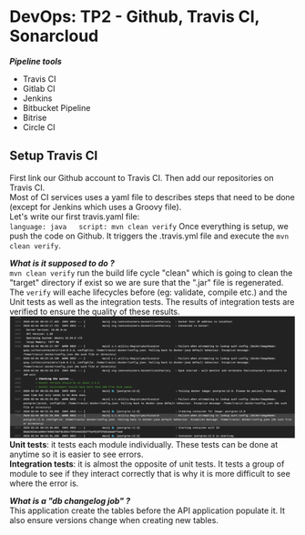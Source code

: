 ﻿# DevOps: TP2 - Github, Travis CI, Sonarcloud
*__Pipeline tools__*  
- Travis CI
- Gitlab CI
- Jenkins
- Bitbucket Pipeline  
- Bitrise
- Circle CI
  
## Setup Travis CI
First link our Github account to Travis CI. Then add our repositories on Travis CI.  
Most of CI services uses a yaml file to describes steps that need to be done (except for Jenkins which uses a Groovy file).  
Let's write our first travis.yaml file:  
``
language: java  
script: mvn clean verify
``
Once everything is setup, we push the code on Github. It triggers the .travis.yml file and execute the ``mvn clean verify``.  

*__What is it supposed to do ?__*  
``mvn clean verify`` run the build life cycle "clean" which is going to clean the "target" directory if exist so we are sure that the ".jar" file is regenerated.  
The ``verify`` will eache lifecycles before (eg: validate, compile etc.) and the Unit tests as well as the integration tests. The results of integration tests are verified to ensure the quality of these results.  
![Travis CI first push](https://raw.githubusercontent.com/PeaX10/sample-application-students/master/img/logsTravisCi.png)
__Unit tests__: it tests each module individually. These tests can be done at anytime so it is easier to see errors.  
__Integration tests__: it is almost the opposite of unit tests. It tests a group of module to see if they interact correctly that is why it is more difficult to see where the error is.  
  
*__What is a "db changelog job" ?__*  
This application create the tables before the API application populate it. It also ensure versions change when creating new tables.  

